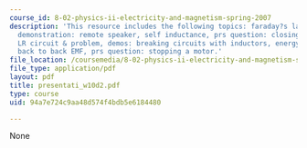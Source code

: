 ```yaml
---
course_id: 8-02-physics-ii-electricity-and-magnetism-spring-2007
description: 'This resource includes the following topics: faraday?s law mutual inductance,
  demonstration: remote speaker, self inductance, prs question: closing a switch;
  LR circuit & problem, demos: breaking circuits with inductors, energy in inductor,
  back to back EMF, prs question: stopping a motor.'
file_location: /coursemedia/8-02-physics-ii-electricity-and-magnetism-spring-2007/94a7e724c9aa48d574f4bdb5e6184480_presentati_w10d2.pdf
file_type: application/pdf
layout: pdf
title: presentati_w10d2.pdf
type: course
uid: 94a7e724c9aa48d574f4bdb5e6184480

---
```

None